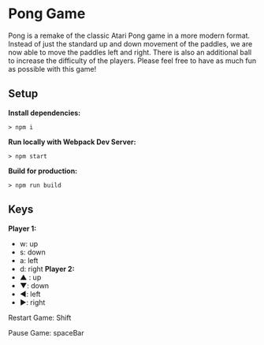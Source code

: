 # Pong Game

Pong is a remake of the classic Atari Pong game in a more modern format. Instead of just the standard up and down movement of the paddles, we are now able to move the paddles left and right. There is also an additional ball to increase the difficulty of the players. Please feel free to have as much fun as possible with this game!

## Setup

**Install dependencies:**

`> npm i`

**Run locally with Webpack Dev Server:**

`> npm start`

**Build for production:**

`> npm run build`

## Keys

**Player 1:**
* w: up
* s: down
* a: left
* d: right
**Player 2:**
* ▲ : up
* ▼: down
* ◀: left
* ▶: right

Restart Game: Shift

Pause Game: spaceBar
